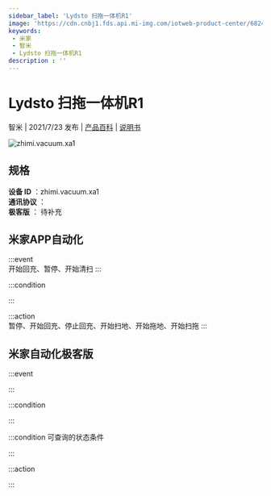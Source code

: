 ```yaml
---
sidebar_label: 'Lydsto 扫拖一体机R1'
image: 'https://cdn.cnbj1.fds.api.mi-img.com/iotweb-product-center/6824a12227d95b936b99e5b0b0cb7d5e_拟物2.png?GalaxyAccessKeyId=AKVGLQWBOVIRQ3XLEW&Expires=9223372036854775807&Signature=OwyaFJJTO956SpSkKfq9QB4HnvU='
keywords: 
 - 米家
 - 智米
 - Lydsto 扫拖一体机R1
description : ''
---
```

# Lydsto 扫拖一体机R1

智米 | 2021/7/23 发布 | [产品百科](https://home.mi.com/webapp/content/baike/product/index.html?model=zhimi.vacuum.xa1/) | [说明书](https://home.mi.com/views/introduction.html?model=zhimi.vacuum.xa1&region=cn)

![zhimi.vacuum.xa1](https://cdn.cnbj1.fds.api.mi-img.com/iotweb-product-center/6824a12227d95b936b99e5b0b0cb7d5e_拟物2.png?GalaxyAccessKeyId=AKVGLQWBOVIRQ3XLEW&Expires=9223372036854775807&Signature=OwyaFJJTO956SpSkKfq9QB4HnvU=)

## 规格  
> 
**设备 ID** ：zhimi.vacuum.xa1  
**通讯协议** ：  
**极客版**  ： 待补充 


## 米家APP自动化  

:::event  
开始回充、暂停、开始清扫
:::

:::condition  

:::

:::action   
暂停、开始回充、停止回充、开始扫地、开始拖地、开始扫拖
:::

## 米家自动化极客版  

:::event  

:::

:::condition  

:::

:::condition 可查询的状态条件  

:::

:::action  

:::

        
